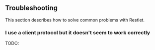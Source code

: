 ## Troubleshooting ##

This section describes how to solve common problems with Restlet.

### I use a client protocol but it doesn't seem to work correctly ###

TODO:
